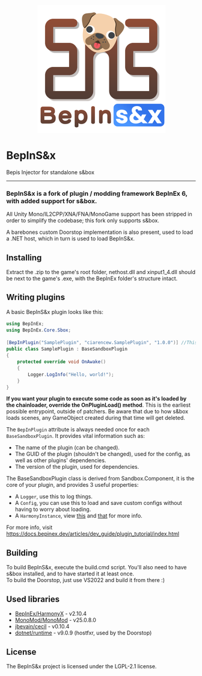 ﻿<p align="center">
    <img src="assets/logos/logo.png">
</p>

# BepInS&x

Bepis Injector for standalone s&box

---

### BepInS&x is a fork of plugin / modding framework BepInEx 6, with added support for s&box.

All Unity Mono/IL2CPP/XNA/FNA/MonoGame support has been stripped in order to simplify the codebase; this fork only supports s&box.  
  
A barebones custom Doorstop implementation is also present, used to load a .NET host, which in turn is used to load BepInS&x.  

## Installing  
Extract the .zip to the game's root folder, nethost.dll and xinput1_4.dll should be next to the game's .exe, with the BepInEx folder's structure intact.  

## Writing plugins  
A basic BepInS&x plugin looks like this:  
```CS
using BepInEx;
using BepInEx.Core.Sbox;

[BepInPlugin("SamplePlugin", "ciarencew.SamplePlugin", "1.0.0")] //This is what the chainloader will look for to load a plugin, it won't load without it
public class SamplePlugin : BaseSandboxPlugin
{
	protected override void OnAwake()
	{
		Logger.LogInfo("Hello, world!");
	}
}
```  
  
**If you want your plugin to execute some code as soon as it's loaded by the chainloader, override the OnPluginLoad() method**. This is the earliest possible entrypoint, outside of patchers. Be aware that due to how s&box loads scenes, any GameObject created during that time will get deleted.  
  
The `BepInPlugin` attribute is always needed once for each `BaseSandboxPlugin`. It provides vital information such as:  
- The name of the plugin (can be changed).  
- The GUID of the plugin (shouldn't be changed), used for the config, as well as other plugins' dependencies.  
- The version of the plugin, used for dependencies.  
  
The BaseSandboxPlugin class is derived from Sandbox.Component, it is the core of your plugin, and provides 3 useful properties:  
- A `Logger`, use this to log things.  
- A `Config`, you can use this to load and save custom configs without having to worry about loading.  
- A `HarmonyInstance`, view [this](https://harmony.pardeike.net/articles/intro.html) and [that](https://github.com/BepInEx/HarmonyX/wiki) for more info.   
  
For more info, visit https://docs.bepinex.dev/articles/dev_guide/plugin_tutorial/index.html  

## Building  
To build BepInS&x, execute the build.cmd script. You'll also need to have s&box installed, and to have started it at least once.  
To build the Doorstop, just use VS2022 and build it from there :)

## Used libraries

- [BepInEx/HarmonyX](https://github.com/BepInEx/HarmonyX) - v2.10.4
- [MonoMod/MonoMod](https://github.com/MonoMod/MonoMod) - v25.0.8.0
- [jbevain/cecil](https://github.com/jbevain/cecil) - v0.10.4
- [dotnet/runtime](https://github.com/dotnet/runtime) - v9.0.9 (hostfxr, used by the Doorstop)

## License

The BepInS&x project is licensed under the LGPL-2.1 license.
